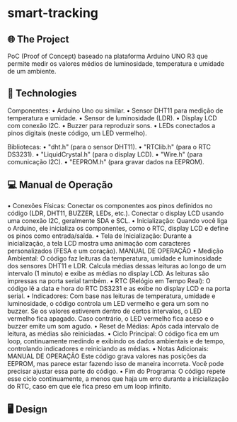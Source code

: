 # smart-tracking

## 🌐 The Project
PoC (Proof of Concept) baseado na plataforma Arduino UNO R3 que permite medir os valores médios de luminosidade, temperatura e umidade de um ambiente.

## 🚀 Technologies

Componentes:
• Arduino Uno ou similar.
• Sensor DHT11 para medição de temperatura e umidade.
• Sensor de luminosidade (LDR).
• Display LCD com conexão I2C.
• Buzzer para reproduzir sons.
• LEDs conectados a pinos digitais (neste código, um LED vermelho).

Bibliotecas:
• "dht.h" (para o sensor DHT11).
• "RTClib.h" (para o RTC DS3231).
• "LiquidCrystal.h" (para o display LCD).
• "Wire.h" (para comunicação I2C).
• "EEPROM.h" (para gravar dados na EEPROM).
 
## 💻 Manual de Operação
• Conexões Físicas:
Conectar os componentes aos pinos definidos no código (LDR, DHT11,
BUZZER, LEDs, etc.).
Conectar o display LCD usando uma conexão I2C, geralmente SDA e SCL.
• Inicialização:
Quando você liga o Arduino, ele inicializa os componentes, como o RTC, display
LCD e define os pinos como entrada/saída.
• Tela de Inicialização:
Durante a inicialização, a tela LCD mostra uma animação com caracteres
personalizados (FESA e um coração).
MANUAL DE OPERAÇÃO
• Medição Ambiental:
O código faz leituras da temperatura, umidade e luminosidade dos sensores
DHT11 e LDR.
Calcula médias dessas leituras ao longo de um intervalo (1 minuto) e exibe as
médias no display LCD.
As leituras são impressas na porta serial também.
• RTC (Relógio em Tempo Real):
O código lê a data e hora do RTC DS3231 e as exibe no display LCD e na porta
serial.
• Indicadores:
Com base nas leituras de temperatura, umidade e luminosidade, o código
controla um LED vermelho e gera um som no buzzer.
Se os valores estiverem dentro de certos intervalos, o LED vermelho fica
apagado.
Caso contrário, o LED vermelho fica aceso e o buzzer emite um som agudo.
• Reset de Médias:
Após cada intervalo de leitura, as médias são reiniciadas.
• Ciclo Principal:
O código fica em um loop, continuamente medindo e exibindo os dados
ambientais e de tempo, controlando indicadores e reiniciando as médias.
• Notas Adicionais:
MANUAL DE OPERAÇÃO
Este código grava valores nas posições da EEPROM, mas parece estar fazendo
isso de maneira incorreta. Você pode precisar ajustar essa parte do código.
• Fim do Programa:
O código repete esse ciclo continuamente, a menos que haja um erro durante a
inicialização do RTC, caso em que ele fica preso em um loop infinito.

## 🖥️ Design

